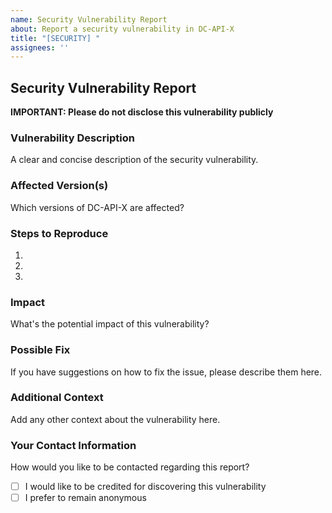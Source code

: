```yaml
---
name: Security Vulnerability Report
about: Report a security vulnerability in DC-API-X
title: "[SECURITY] "
assignees: ''
---
```


## Security Vulnerability Report

**IMPORTANT: Please do not disclose this vulnerability publicly**

### Vulnerability Description
A clear and concise description of the security vulnerability.

### Affected Version(s)
Which versions of DC-API-X are affected?

### Steps to Reproduce
1. 
2. 
3. 

### Impact
What's the potential impact of this vulnerability?

### Possible Fix
If you have suggestions on how to fix the issue, please describe them here.

### Additional Context
Add any other context about the vulnerability here.

### Your Contact Information
How would you like to be contacted regarding this report?

- [ ] I would like to be credited for discovering this vulnerability
- [ ] I prefer to remain anonymous 
